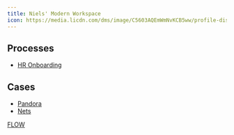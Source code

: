 ```yaml
---
title: Niels' Modern Workspace
icon: https://media.licdn.com/dms/image/C5603AQEmWmNvKCB5ww/profile-displayphoto-shrink_200_200/0?e=1541030400&v=beta&t=vhBN6uNXVgUbo4fWHw-CKcfJKO2Oj3TIB98h8wz_05Y
---
```



## Processes
- [HR Onboarding](https://preview.app.jumpto365.com/scenario/generic/onboard)


## Cases
- [Pandora](https://preview.app.jumpto365.com/@/pandora)
- [Nets](https://preview.app.jumpto365.com/@/nets)


[FLOW](https://jumpto365demo.azurewebsites.net/api/HttpTriggerJS1?code=h7Uiyteflja7RPs6wv7LYLOxiqBCxN1CgWckYqzAiGYaYB1Fsaz4aw==)
